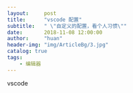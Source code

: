 ```yaml
---
layout:     post
title:      "vscode 配置"
subtitle:   " \"自定义的配置，看个人习惯\""
date:       2018-11-08 12:00:00
author:     "huan"
header-img: "img/ArticleBg/3.jpg"
catalog: true
tags:
    - 编辑器
---
```




vscode

